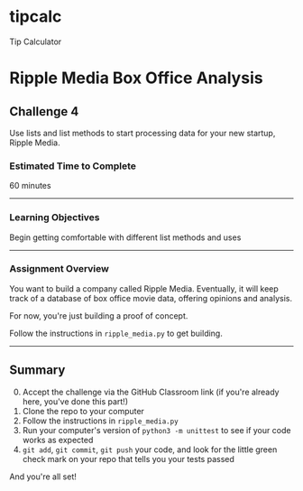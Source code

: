 # tipcalc
Tip Calculator

# Ripple Media Box Office Analysis

## Challenge 4

Use lists and list methods to start processing data for your new startup, Ripple Media.

### Estimated Time to Complete

60 minutes

---

### Learning Objectives

Begin getting comfortable with different list methods and uses

---

### Assignment Overview

You want to build a company called Ripple Media. Eventually, it will keep track of a database of box office movie data, offering opinions and analysis.

For now, you're just building a proof of concept.

Follow the instructions in `ripple_media.py` to get building.

---

## Summary

0. Accept the challenge via the GitHub Classroom link (if you're already here, you've done this part!)
1. Clone the repo to your computer
2. Follow the instructions in `ripple_media.py`
3. Run your computer's version of `python3 -m unittest` to see if your code works as expected
4. `git add`, `git commit`, `git push` your code, and look for the little green check mark on your repo that tells you your tests passed

And you're all set!
